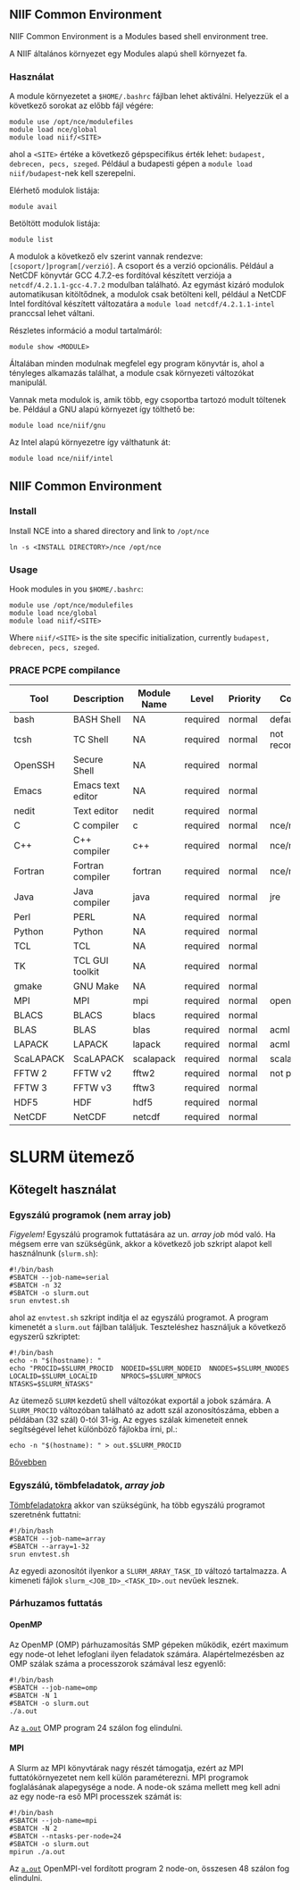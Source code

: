 ## NIIF Common Environment
NIIF Common Environment is a Modules based shell environment tree.

A NIIF általános környezet egy Modules alapú shell környezet fa.

### Használat
A module környezetet a `$HOME/.bashrc` fájlban lehet aktiválni. Helyezzük el a következő sorokat az előbb fájl végére:

    module use /opt/nce/modulefiles
    module load nce/global
    module load niif/<SITE>

ahol a `<SITE>` értéke a következő gépspecifikus érték lehet: `budapest, debrecen, pecs, szeged`. Például a budapesti gépen a `module load niif/budapest`-nek kell szerepelni.

Elérhető modulok listája:

    module avail

Betöltött modulok listája:

    module list

A modulok a következő elv szerint vannak rendezve: `[csoport/]program[/verzió]`. A csoport és a verzió opcionális. Például a NetCDF könyvtár GCC 4.7.2-es fordítóval készített verziója a `netcdf/4.2.1.1-gcc-4.7.2` modulban található. Az egymást kizáró modulok automatikusan kitöltődnek, a modulok csak betölteni kell, például a NetCDF Intel fordítóval készített változatára a `module load netcdf/4.2.1.1-intel` pranccsal lehet váltani.

Részletes információ a modul tartalmáról:

    module show <MODULE>

Általában minden modulnak megfelel egy program könyvtár is, ahol a tényleges alkamazás találhat, a module csak környezeti változókat manipulál.

Vannak meta modulok is, amik több, egy csoportba tartozó modult töltenek be. Például a GNU alapú környezet így tölthető be:

    module load nce/niif/gnu

Az Intel alapú környezetre így válthatunk át:

    module load nce/niif/intel

## NIIF Common Environment

### Install
Install NCE into a shared directory and link to `/opt/nce`

    ln -s <INSTALL DIRECTORY>/nce /opt/nce

### Usage
Hook modules in you `$HOME/.bashrc`:

    module use /opt/nce/modulefiles
    module load nce/global
    module load niif/<SITE>

Where `niif/<SITE>` is the site specific initialization, currently `budapest, debrecen, pecs, szeged`.

### PRACE PCPE compilance

Tool      | Description  | Module Name | Level    | Priority | Comments
--- | --- | --- | --- | --- | ---
bash      | BASH Shell   | NA          | required | normal   | default shell
tcsh      | TC Shell     | NA          | required | normal   | not recommended
OpenSSH   | Secure Shell | NA          | required | normal   |
Emacs     | Emacs text editor | NA     | required | normal   |
nedit     | Text editor  | nedit       | required | normal   |
C         | C compiler   | c           | required | normal   | nce/niif/intel
C++       | C++ compiler | c++         | required | normal   | nce/niif/intel
Fortran   | Fortran compiler | fortran | required | normal   | nce/niif/intel
Java      | Java compiler | java       | required | normal   | jre
Perl      | PERL         | NA          | required | normal   |
Python    | Python       | NA          | required | normal   |
TCL       | TCL          | NA          | required | normal   | 
TK        | TCL GUI toolkit | NA       | required | normal   | 
gmake     | GNU Make     | NA          | required | normal   |
MPI       | MPI          | mpi         | required | normal   | openmpi(intel)
BLACS     | BLACS        | blacs       | required | normal   |
BLAS      | BLAS         | blas        | required | normal   | acml
LAPACK    | LAPACK       | lapack      | required | normal   | acml
ScaLAPACK | ScaLAPACK    | scalapack   | required | normal   | scalapack(intel)
FFTW 2    | FFTW v2      | fftw2       | required | normal   | not provided
FFTW 3    | FFTW v3      | fftw3       | required | normal   | 
HDF5      | HDF          | hdf5        | required | normal   |
NetCDF    | NetCDF       | netcdf      | required | normal   |

# SLURM ütemező

## Kötegelt használat
### Egyszálú programok (nem array job)
*Figyelem!* Egyszálú programok futtatására az un. *array job* mód való. Ha mégsem erre van szükségünk, akkor a következő job szkript alapot kell használnunk (`slurm.sh`):

    #!/bin/bash
    #SBATCH --job-name=serial
    #SBATCH -n 32
    #SBATCH -o slurm.out
    srun envtest.sh

ahol az `envtest.sh` szkript indítja el az egyszálú programot. A program kimenetét a `slurm.out` fájlban találjuk. Teszteléshez használjuk a következő egyszerű szkriptet:

    #!/bin/bash
    echo -n "$(hostname): "
    echo "PROCID=$SLURM_PROCID  NODEID=$SLURM_NODEID  NNODES=$SLURM_NNODES  LOCALID=$SLURM_LOCALID      NPROCS=$SLURM_NPROCS  NTASKS=$SLURM_NTASKS"

Az ütemező `SLURM` kezdetű shell változókat exportál a jobok számára. A `SLURM_PROCID` változóban található az adott szál azonosítószáma, ebben a példában (32 szál) 0-tól 31-ig. Az egyes szálak kimeneteit ennek segítségével lehet különböző fájlokba írni, pl.:

    echo -n "$(hostname): " > out.$SLURM_PROCID

[Bővebben](http://slurm.schedmd.com/quickstart.html)

### Egyszálú, tömbfeladatok, *array job*
[Tömbfeladatokra](http://slurm.schedmd.com/job_array.html) akkor van szükségünk, ha több egyszálú programot szeretnénk futtatni:

    #!/bin/bash
    #SBATCH --job-name=array
    #SBATCH --array=1-32
    srun envtest.sh

Az egyedi azonosítót ilyenkor a `SLURM_ARRAY_TASK_ID` változó tartalmazza. A kimeneti fájlok `slurm_<JOB_ID>_<TASK_ID>.out` nevűek lesznek.

### Párhuzamos futtatás
#### OpenMP
Az OpenMP (OMP) párhuzamosítás SMP gépeken működik, ezért maximum egy node-ot lehet lefoglani ilyen feladatok számára. Alapértelmezésben az OMP szálak száma a processzorok számával lesz egyenlő:

    #!/bin/bash
    #SBATCH --job-name=omp
    #SBATCH -N 1
    #SBATCH -o slurm.out
    ./a.out

Az [`a.out`](https://computing.llnl.gov/tutorials/openMP/samples/C/omp_hello.c) OMP program 24 szálon fog elindulni.

#### MPI
A Slurm az MPI könyvtárak nagy részét támogatja, ezért az MPI futtatókörnyezetet nem kell külön paraméterezni. MPI programok foglalásának alapegysége a node. A node-ok száma mellett meg kell adni az egy node-ra eső MPI processzek számát is:

    #!/bin/bash
    #SBATCH --job-name=mpi
    #SBATCH -N 2
    #SBATCH --ntasks-per-node=24
    #SBATCH -o slurm.out
    mpirun ./a.out

Az [`a.out`](https://computing.llnl.gov/tutorials/mpi/samples/C/mpi_hello.c) OpenMPI-vel fordított program 2 node-on, összesen 48 szálon fog elindulni.
